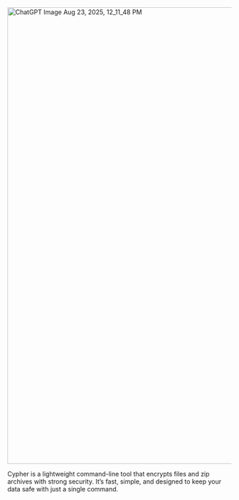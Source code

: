 
<img width="1024" height="1024" alt="ChatGPT Image Aug 23, 2025, 12_11_48 PM" src="https://github.com/user-attachments/assets/4175a66d-2b8f-4f4c-b6a2-cf7ac75494d7" />

Cypher is a lightweight command-line tool that encrypts files and zip archives with strong security. It’s fast, simple, and designed to keep your data safe with just a single command.
